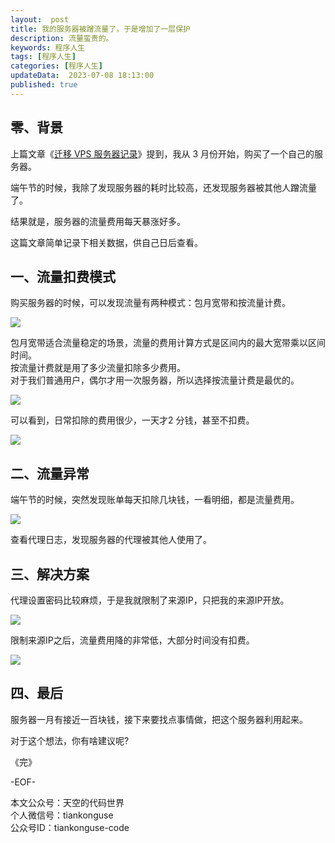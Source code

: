 ```yaml
---   
layout:  post  
title: 我的服务器被蹭流量了，于是增加了一层保护 
description: 流量蛮贵的。          
keywords: 程序人生  
tags: [程序人生]    
categories: [程序人生]  
updateData:  2023-07-08 18:13:00  
published: true  
---  
```



## 零、背景  


上篇文章《[迁移 VPS 服务器记录](https://mp.weixin.qq.com/s/vP_QtBLqCiIC5L_qBx7b_A)》提到，我从 3 月份开始，购买了一个自己的服务器。  


端午节的时候，我除了发现服务器的耗时比较高，还发现服务器被其他人蹭流量了。  


结果就是，服务器的流量费用每天暴涨好多。  


这篇文章简单记录下相关数据，供自己日后查看。  


## 一、流量扣费模式  


购买服务器的时候，可以发现流量有两种模式：包月宽带和按流量计费。  



![](https://res2023.tiankonguse.com/images/2023/07/08/001.png)  



包月宽带适合流量稳定的场景，流量的费用计算方式是区间内的最大宽带乘以区间时间。  
按流量计费就是用了多少流量扣除多少费用。  
对于我们普通用户，偶尔才用一次服务器，所以选择按流量计费是最优的。  


![](https://res2023.tiankonguse.com/images/2023/07/08/002.png) 


可以看到，日常扣除的费用很少，一天才2 分钱，甚至不扣费。  


![](https://res2023.tiankonguse.com/images/2023/07/08/003.png) 


## 二、流量异常  


端午节的时候，突然发现账单每天扣除几块钱，一看明细，都是流量费用。  


![](https://res2023.tiankonguse.com/images/2023/07/08/004.png) 


查看代理日志，发现服务器的代理被其他人使用了。  


## 三、解决方案


代理设置密码比较麻烦，于是我就限制了来源IP，只把我的来源IP开放。  


![](https://res2023.tiankonguse.com/images/2023/07/08/006.png) 



限制来源IP之后，流量费用降的非常低，大部分时间没有扣费。  



![](https://res2023.tiankonguse.com/images/2023/07/08/005.png) 



## 四、最后  


服务器一月有接近一百块钱，接下来要找点事情做，把这个服务器利用起来。  


对于这个想法，你有啥建议呢?  



《完》  


-EOF-  



本文公众号：天空的代码世界  
个人微信号：tiankonguse  
公众号ID：tiankonguse-code  
  

